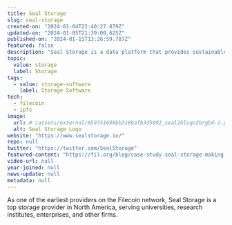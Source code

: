 ```yaml
---
title: Seal Storage
slug: seal-storage
created-on: "2024-01-04T22:40:27.879Z"
updated-on: "2024-01-05T21:39:00.625Z"
published-on: "2024-01-11T13:26:59.787Z"
featured: false
description: "Seal Storage is a data platform that provides sustainable, immutable, and affordable Web3 cloud storage on the Filecoin network."
topic:
  value: storage
  label: Storage
tags:
  - value: storage-software
    label: Storage Software
tech:
  - filecoin
  - ipfs
image:
  url: # /assets/external/659751688bb318bafb3d5892_seal2blogo2brgbd-1.png
  alt: Seal Storage Logo
website: "https://www.sealstorage.io/"
repo: null
twitter: "https://twitter.com/SealStorage"
featured-content: "https://fil.org/blog/case-study-seal-storage-making-web3-accessible-for-all-through-ecosystem-leadership-and-the-filecoin-network-1/"
video-url: null
year-joined: null
news-update: null
metadata: null
---
```


As one of the earliest providers on the Filecoin network, Seal Storage is a top storage provider in North America, serving universities, research institutes, enterprises, and other firms.
